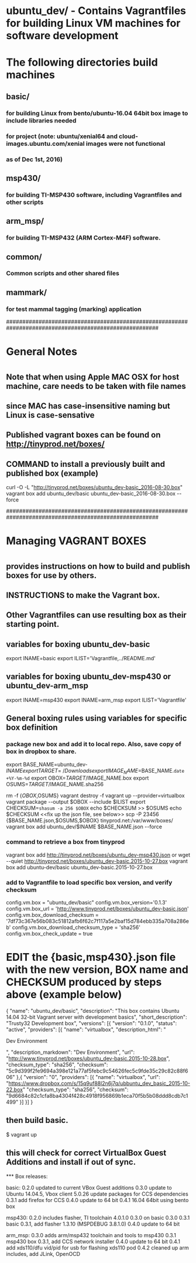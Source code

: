# ubuntu_dev/ - Contains Vagrantfiles for building Linux VM machines for software development

# The following directories build machines

## basic/
### for building Linux from bento/ubuntu-16.04 64bit box image to include libraries needed
### for project (note: ubuntu/xenial64 and cloud-images.ubuntu.com/xenial images were not functional
### as of Dec 1st, 2016)

## msp430/
### for building TI-MSP430 software, including Vagrantfiles and other scripts

## arm_msp/
### for building TI-MSP432 (ARM Cortex-M4F) software.

## common/
### Common scripts and other shared files

## mammark/
### for test mammal tagging (marking) application


#######################################################################################################
#
# General Notes
#

## Note that when using Apple MAC OSX for host machine, care needs to be taken with file names
## since MAC has case-insensitive naming but Linux is case-sensative

## Published vagrant boxes can be found on http://tinyprod.net/boxes/

## COMMAND to install a previously built and published box (example)

curl -O -L "http://tinyprod.net/boxes/ubuntu_dev-basic_2016-08-30.box"
vagrant box add ubuntu_dev/basic ubuntu_dev-basic_2016-08-30.box --force


#######################################################################################################
#
# Managing VAGRANT BOXES
#
## provides instructions on how to build and publish boxes for use by others.

## INSTRUCTIONS to make the Vagrant box. 
##  Other Vagrantfiles can use resulting box as their starting point.

## variables for boxing ubuntu_dev-basic
export INAME=basic
export ILIST='Vagrantfile,../README.md'

## variables for boxing ubuntu_dev-msp430 or ubuntu_dev-arm_msp
export INAME=msp430
export INAME=arm_msp
export ILIST='Vagrantfile'

## General boxing rules using variables for specific box definition
###  package new box and add it to local repo. Also, save copy of box in dropbox to share.
export BASE_NAME=ubuntu_dev-$INAME
export TARGET=~/Downloads
export IMAGE_NAME=$BASE_NAME.`date +%Y-%m-%d`
export OBOX=$TARGET/$IMAGE_NAME.box
export OSUMS=$TARGET/$IMAGE_NAME.sha256

rm -f {$OBOX,$OSUMS}
vagrant destroy -f
vagrant up --provider=virtualbox
vagrant package --output $OBOX --include $ILIST
export CHECKSUM=`shasum -a 256 $OBOX`
echo $CHECKSUM >> $OSUMS
echo $CHECKSUM
<<fix up the json file, see below>>
scp -P 23456 {$BASE_NAME.json,$OSUMS,$OBOX} tinyprod.net:/var/www/boxes/
vagrant box add ubuntu_dev/$INAME $BASE_NAME.json --force

### command to retrieve a box from tinyprod
vagrant box add http://tinyprod.net/boxes/ubuntu_dev-msp430.json
or
wget --quiet http://tinyprod.net/boxes/ubuntu_dev-basic.2015-10-27.box
vagrant box add ubuntu-dev/basic ubuntu_dev-basic.2015-10-27.box

### add to Vagrantfile to load specific box version, and verify checksum
config.vm.box = "ubuntu_dev/basic"
config.vm.box_version='0.1.3'
config.vm.box_url = 'http://www.tinyprod.net/boxes/ubuntu_dev-basic.json'
config.vm.box_download_checksum = '7df73c367e56b083c51812afb6f62c7f117a5e2baf15d784ebb335a708a286eb'
config.vm.box_download_checksum_type = 'sha256'
config.vm.box_check_update = true


# EDIT the {basic,msp430}.json file with the new version, BOX name and CHECKSUM produced by steps above (example below)
{
	"name": "ubuntu_dev/basic",
	"description": "This box contains Ubuntu 14.04 32-bit Vagrant server with development basics",
	"short_description": "Trusty32 Development box",
	"versions": [{
		"version": "0.1.0",
		"status": "active",
		"providers": [{
			"name": "virtualbox",
			"description_html": "<p>Dev Environment</p>",
			"description_markdown": "Dev Environment",
			"url": "http://www.tinyprod.net/boxes/ubuntu_dev-basic.2015-10-28.box",
			"checksum_type": "sha256",
			"checksum": "5c9d399f2fe9694a398e121a77af5febc9c54626fec5c9fde35c29c82c88f606"
		},{
                "version": "0",
                "providers": [{
        	        "name": "virtualbox",
                	"url": "https://www.dropbox.com/s/15q9uf88l2n6j7q/ubbuntu_dev_basic_2015-10-22.box"
                	"checksum_type": "sha256",
                	"checksum": "9d6684c82c1cfa8ba4304f428c4918f956869b1eca70f5b5b08ddd8cdb7c1499"
        }]
    }]
}



## then build basic.

$ vagrant up

## this will check for correct VirtualBox Guest Additions and install if out of sync.



*** Box releases:

basic:   0.2.0   updated to current VBox Guest additions
         0.3.0   update to Ubuntu 14.04.5, Vbox client 5.0.26
                 update packages for CCS dependencies
         0.3.1   add firefox for CCS
         0.4.0   update to 64 bit
         0.4.1   16.04 64bit using bento box

msp430:  0.2.0   includes flasher, TI toolchain 4.0.1.0
         0.3.0   on basic 0.3.0
         0.3.1   basic 0.3.1, add flasher 1.3.10 (MSPDEBUG 3.8.1.0)
         0.4.0   update to 64 bit

arm_msp: 0.3.0   adds arm/msp432 toolchain and tools to msp430
         0.3.1   msp430 box 0.3.1, add CCS network installer
         0.4.0   update to 64 bit
         0.4.1   add xds110/dfu vid/pid for usb for flashing xds110 pod
         0.4.2   cleaned up arm includes, add JLink, OpenOCD
